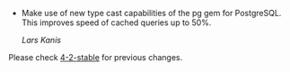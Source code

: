 *   Make use of new type cast capabilities of the pg gem for PostgreSQL.
    This improves speed of cached queries up to 50%.

    *Lars Kanis*

Please check [4-2-stable](https://github.com/rails/rails/blob/4-2-stable/activerecord/CHANGELOG.md) for previous changes.
